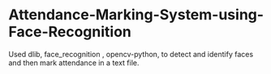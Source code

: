 # Attendance-Marking-System-using-Face-Recognition
Used dlib, face_recognition , opencv-python, to detect and identify faces and then mark attendance in a text file.
